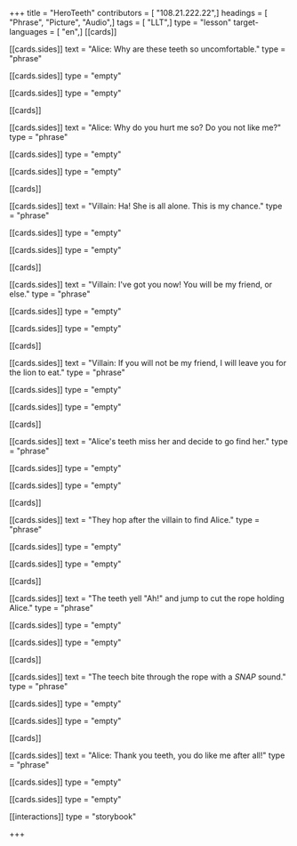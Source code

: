 +++
title = "HeroTeeth"
contributors = [ "108.21.222.22",]
headings = [ "Phrase", "Picture", "Audio",]
tags = [ "LLT",]
type = "lesson"
target-languages = [ "en",]
[[cards]]

[[cards.sides]]
text = "Alice: Why are these teeth so uncomfortable."
type = "phrase"

[[cards.sides]]
type = "empty"

[[cards.sides]]
type = "empty"

[[cards]]

[[cards.sides]]
text = "Alice: Why do you hurt me so? Do you not like me?"
type = "phrase"

[[cards.sides]]
type = "empty"

[[cards.sides]]
type = "empty"

[[cards]]

[[cards.sides]]
text = "Villain: Ha! She is all alone. This is my chance."
type = "phrase"

[[cards.sides]]
type = "empty"

[[cards.sides]]
type = "empty"

[[cards]]

[[cards.sides]]
text = "Villain: I've got you now! You will be my friend, or else."
type = "phrase"

[[cards.sides]]
type = "empty"

[[cards.sides]]
type = "empty"

[[cards]]

[[cards.sides]]
text = "Villain: If you will not be my friend, I will leave you for the lion to eat."
type = "phrase"

[[cards.sides]]
type = "empty"

[[cards.sides]]
type = "empty"

[[cards]]

[[cards.sides]]
text = "Alice's teeth miss her and decide to go find her."
type = "phrase"

[[cards.sides]]
type = "empty"

[[cards.sides]]
type = "empty"

[[cards]]

[[cards.sides]]
text = "They hop after the villain to find Alice."
type = "phrase"

[[cards.sides]]
type = "empty"

[[cards.sides]]
type = "empty"

[[cards]]

[[cards.sides]]
text = "The teeth yell \"Ah!\" and jump to cut the rope holding Alice."
type = "phrase"

[[cards.sides]]
type = "empty"

[[cards.sides]]
type = "empty"

[[cards]]

[[cards.sides]]
text = "The teech bite through the rope with a *SNAP* sound."
type = "phrase"

[[cards.sides]]
type = "empty"

[[cards.sides]]
type = "empty"

[[cards]]

[[cards.sides]]
text = "Alice: Thank you teeth, you do like me after all!"
type = "phrase"

[[cards.sides]]
type = "empty"

[[cards.sides]]
type = "empty"

[[interactions]]
type = "storybook"

+++
